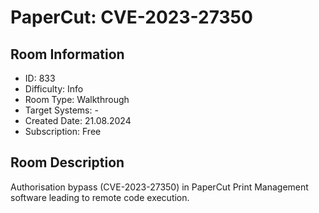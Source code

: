 ﻿# PaperCut: CVE-2023-27350

## Room Information
- ID: 833
- Difficulty: Info
- Room Type: Walkthrough
- Target Systems: -
- Created Date: 21.08.2024
- Subscription: Free

## Room Description
Authorisation bypass (CVE-2023-27350) in PaperCut Print Management software leading to remote code execution.
